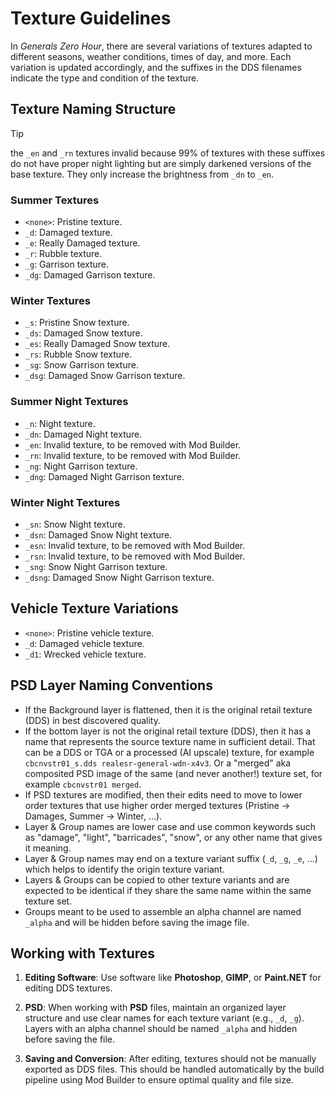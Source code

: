 # Texture Guidelines

In *Generals Zero Hour*, there are several variations of textures adapted to different seasons, weather conditions,
times of day, and more. Each variation is updated accordingly, and the suffixes in the DDS filenames indicate the type
and condition of the texture.

## Texture Naming Structure

>[!TIP]
> the `_en` and `_rn` textures invalid because 99% of textures with these suffixes do not have proper night lighting but
> are simply darkened versions of the base texture. They only increase the brightness from `_dn` to `_en`.

### Summer Textures

- `<none>`: Pristine texture.
- `_d`: Damaged texture.
- `_e`: Really Damaged texture.
- `_r`: Rubble texture.
- `_g`: Garrison texture.
- `_dg`: Damaged Garrison texture.

### Winter Textures

- `_s`: Pristine Snow texture.
- `_ds`: Damaged Snow texture.
- `_es`: Really Damaged Snow texture.
- `_rs`: Rubble Snow texture.
- `_sg`: Snow Garrison texture.
- `_dsg`: Damaged Snow Garrison texture.

### Summer Night Textures

- `_n`: Night texture.
- `_dn`: Damaged Night texture.
- `_en`: Invalid texture, to be removed with Mod Builder.
- `_rn`: Invalid texture, to be removed with Mod Builder.
- `_ng`: Night Garrison texture.
- `_dng`: Damaged Night Garrison texture.

### Winter Night Textures

- `_sn`: Snow Night texture.
- `_dsn`: Damaged Snow Night texture.
- `_esn`: Invalid texture, to be removed with Mod Builder.
- `_rsn`: Invalid texture, to be removed with Mod Builder.
- `_sng`: Snow Night Garrison texture.
- `_dsng`: Damaged Snow Night Garrison texture.

## Vehicle Texture Variations

- `<none>`: Pristine vehicle texture.
- `_d`: Damaged vehicle texture.
- `_d1`: Wrecked vehicle texture.

## PSD Layer Naming Conventions

- If the Background layer is flattened, then it is the original retail texture (DDS) in best discovered quality.
- If the bottom layer is not the original retail texture (DDS), then it has a name that represents the source texture
  name in sufficient detail. That can be a DDS or TGA or a processed (AI upscale) texture, for example
  `cbcnvstr01_s.dds realesr-general-wdn-x4v3`. Or a "merged" aka composited PSD image of the same (and never another!)
  texture set, for example `cbcnvstr01 merged`.
- If PSD textures are modified, then their edits need to move to lower order textures that use higher order merged
  textures (Pristine -> Damages, Summer -> Winter, ...).
- Layer & Group names are lower case and use common keywords such as "damage", "light", "barricades", "snow", or any
  other name that gives it meaning.
- Layer & Group names may end on a texture variant suffix (`_d`, `_g`, `_e`, ...) which helps to identify the origin
  texture variant.
- Layers & Groups can be copied to other texture variants and are expected to be identical if they share the same name
  within the same texture set.
- Groups meant to be used to assemble an alpha channel are named `_alpha` and will be hidden before saving the image
  file.

## Working with Textures

1. **Editing Software**: Use software like **Photoshop**, **GIMP**, or **Paint.NET** for editing DDS
   textures.

2. **PSD**: When working with **PSD** files, maintain an organized layer structure and use clear names for each texture
   variant (e.g., `_d`, `_g`). Layers with an alpha channel should be named `_alpha` and hidden before saving the file.

3. **Saving and Conversion**: After editing, textures should not be manually exported as DDS files. This should be
handled automatically by the build pipeline using Mod Builder to ensure optimal quality and file size.

